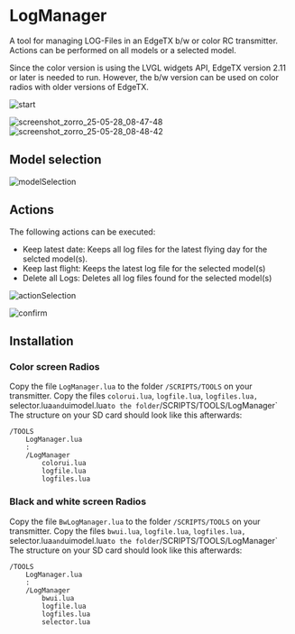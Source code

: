 # LogManager
A tool for managing LOG-Files in an EdgeTX b/w or color RC transmitter.
Actions can be performed on all models or a selected model.

Since the color version is using the LVGL widgets API, EdgeTX version 2.11 or later is needed to run. However,
the b/w version can be used on color radios with older versions of EdgeTX.

![start](https://github.com/user-attachments/assets/ab624f43-ed1d-4521-943b-24e5f55ae9ab)

![screenshot_zorro_25-05-28_08-47-48](https://github.com/user-attachments/assets/27e2f7e3-b8c9-473e-9a59-14fe888ec615) ![screenshot_zorro_25-05-28_08-48-42](https://github.com/user-attachments/assets/59cdf50a-f4c0-48cb-a38b-a9db05439ee6)

## Model selection

![modelSelection](https://github.com/user-attachments/assets/b45c827b-fd70-4740-9f43-216a48ceee2f) 

## Actions
The following actions can be executed:
- Keep latest date: Keeps all log files for the latest flying day for the selcted model(s).
- Keep last flight: Keeps the latest log file for the selected model(s)
- Delete all Logs: Deletes all log files found for the selected model(s)

![actionSelection](https://github.com/user-attachments/assets/9b90d415-8e73-4459-8181-27d91e86c307)

![confirm](https://github.com/user-attachments/assets/7eaacdd5-11ea-410a-b3af-07ee60db548d)

## Installation
### Color screen Radios
Copy the file `LogManager.lua` to the folder `/SCRIPTS/TOOLS` on your transmitter.
Copy the files `colorui.lua`, `logfile.lua`, `logfiles.lua, `selector.lua` and `uimodel.lua`
to the folder `/SCRIPTS/TOOLS/LogManager`
The structure on your SD card should look like this afterwards:
```
/TOOLS
    LogManager.lua
    :
    /LogManager
        colorui.lua
        logfile.lua
        logfiles.lua
```
### Black and white screen Radios
Copy the file `BwLogManager.lua` to the folder `/SCRIPTS/TOOLS` on your transmitter.
Copy the files `bwui.lua`, `logfile.lua`, `logfiles.lua, `selector.lua` and `uimodel.lua`
to the folder `/SCRIPTS/TOOLS/LogManager`
The structure on your SD card should look like this afterwards:
```
/TOOLS
    LogManager.lua
    :
    /LogManager
        bwui.lua
        logfile.lua
        logfiles.lua
        selector.lua
```

